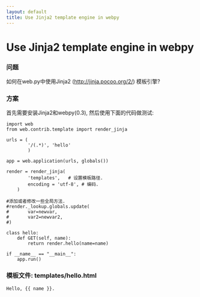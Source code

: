 ```yaml
---
layout: default
title: Use Jinja2 template engine in webpy
---
```


# Use Jinja2 template engine in webpy

### 问题

如何在web.py中使用Jinja2 (http://jinja.pocoo.org/2/) 模板引擎?

### 方案

首先需要安装Jinja2和webpy(0.3), 然后使用下面的代码做测试:

    import web
    from web.contrib.template import render_jinja

    urls = (
            '/(.*)', 'hello'
            )
    
    app = web.application(urls, globals())
    
    render = render_jinja(
            'templates',   # 设置模板路径.
            encoding = 'utf-8', # 编码.
        )

    #添加或者修改一些全局方法.
    #render._lookup.globals.update(
    #       var=newvar,
    #       var2=newvar2,
    #)

    class hello:
        def GET(self, name):
            return render.hello(name=name)
    
    if __name__ == "__main__":
        app.run()

### 模板文件: templates/hello.html

    Hello, {{ name }}.